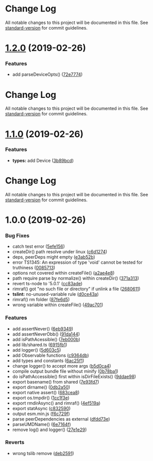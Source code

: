 # Change Log

All notable changes to this project will be documented in this file. See [standard-version](https://github.com/conventional-changelog/standard-version) for commit guidelines.

# [1.2.0](https://github.com/waitingsong/node-bankcard-reader-base/compare/v1.1.0...v1.2.0) (2019-02-26)


### Features

* add parseDeviceOpts() ([72e7774](https://github.com/waitingsong/node-bankcard-reader-base/commit/72e7774))



# Change Log

All notable changes to this project will be documented in this file. See [standard-version](https://github.com/conventional-changelog/standard-version) for commit guidelines.

# [1.1.0](https://github.com/waitingsong/node-bankcard-reader-base/compare/v1.0.0...v1.1.0) (2019-02-26)


### Features

* **types:** add Device ([3b89bcd](https://github.com/waitingsong/node-bankcard-reader-base/commit/3b89bcd))



# Change Log

All notable changes to this project will be documented in this file. See [standard-version](https://github.com/conventional-changelog/standard-version) for commit guidelines.

# 1.0.0 (2019-02-26)


### Bug Fixes

* catch test error ([5efe156](https://github.com/waitingsong/node-bankcard-reader-base/commit/5efe156))
* createDir() path resolve under linux ([c6d1274](https://github.com/waitingsong/node-bankcard-reader-base/commit/c6d1274))
* deps, peerDeps might empty ([e3ab52b](https://github.com/waitingsong/node-bankcard-reader-base/commit/e3ab52b))
* error TS1345: An expression of type 'void' cannot be tested for truthiness ([0085713](https://github.com/waitingsong/node-bankcard-reader-base/commit/0085713))
* options not covered within createFile() ([a2ae4e8](https://github.com/waitingsong/node-bankcard-reader-base/commit/a2ae4e8))
* path require parse by normalize() within createDir() ([371a313](https://github.com/waitingsong/node-bankcard-reader-base/commit/371a313))
* revert ts-node to '5.0.1' ([cc83ade](https://github.com/waitingsong/node-bankcard-reader-base/commit/cc83ade))
* rimraf() got "no such file or directory" if unlink a file ([2680611](https://github.com/waitingsong/node-bankcard-reader-base/commit/2680611))
* **tslint:** no-unused-variable rule ([d0ce43a](https://github.com/waitingsong/node-bankcard-reader-base/commit/d0ce43a))
* rimraf() rm folder ([87fe6d5](https://github.com/waitingsong/node-bankcard-reader-base/commit/87fe6d5))
* wrong variable within createFile() ([49ac701](https://github.com/waitingsong/node-bankcard-reader-base/commit/49ac701))


### Features

* add assertNever() ([6eb9349](https://github.com/waitingsong/node-bankcard-reader-base/commit/6eb9349))
* add assertNeverObb() ([91da144](https://github.com/waitingsong/node-bankcard-reader-base/commit/91da144))
* add isPathAcessible() ([7eb000b](https://github.com/waitingsong/node-bankcard-reader-base/commit/7eb000b))
* add lib/shared.ts ([6915fb1](https://github.com/waitingsong/node-bankcard-reader-base/commit/6915fb1))
* add logger() ([5d603c5](https://github.com/waitingsong/node-bankcard-reader-base/commit/5d603c5))
* add Observable functions ([c9364db](https://github.com/waitingsong/node-bankcard-reader-base/commit/c9364db))
* add types and constants ([6ac25f1](https://github.com/waitingsong/node-bankcard-reader-base/commit/6ac25f1))
* change logger() to accept more args ([b5d0ca4](https://github.com/waitingsong/node-bankcard-reader-base/commit/b5d0ca4))
* compile output bundle file without minify ([0b78ba1](https://github.com/waitingsong/node-bankcard-reader-base/commit/0b78ba1))
* do isPathAccessible() first within isDirFileExists() ([9ddae98](https://github.com/waitingsong/node-bankcard-reader-base/commit/9ddae98))
* export basename() from shared ([7e93fd7](https://github.com/waitingsong/node-bankcard-reader-base/commit/7e93fd7))
* export dirname() ([0db2a50](https://github.com/waitingsong/node-bankcard-reader-base/commit/0db2a50))
* export native assert() ([683cea8](https://github.com/waitingsong/node-bankcard-reader-base/commit/683cea8))
* export os.tmpdir() ([1cc1f3e](https://github.com/waitingsong/node-bankcard-reader-base/commit/1cc1f3e))
* export rmdirAsync() and rimraf() ([4ef519a](https://github.com/waitingsong/node-bankcard-reader-base/commit/4ef519a))
* export statAsync ([c832590](https://github.com/waitingsong/node-bankcard-reader-base/commit/c832590))
* output esm.min.js ([f6c729f](https://github.com/waitingsong/node-bankcard-reader-base/commit/f6c729f))
* parse peerDependencies as external ([dfdd73e](https://github.com/waitingsong/node-bankcard-reader-base/commit/dfdd73e))
* parseUMDName() ([6e7164f](https://github.com/waitingsong/node-bankcard-reader-base/commit/6e7164f))
* remove log() and logger() ([27e1e29](https://github.com/waitingsong/node-bankcard-reader-base/commit/27e1e29))


### Reverts

* wrong tslib remove ([deb2591](https://github.com/waitingsong/node-bankcard-reader-base/commit/deb2591))
